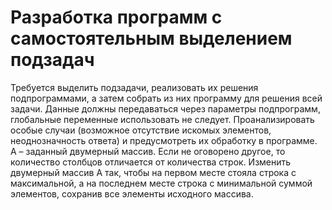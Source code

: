 # Разработка программ с самостоятельным выделением подзадач
Требуется выделить подзадачи, реализовать их решения подпрограммами, а затем собрать из них программу для решения всей задачи. Данные должны передаваться через параметры подпрограмм, глобальные переменные использовать не следует. Проанализировать особые случаи (возможное отсутствие искомых элементов, неоднозначность ответа) и предусмотреть их обработку в программе. A – заданный двумерный массив. Если не оговорено другое, то количество столбцов отличается от количества строк. Изменить двумерный массив A так, чтобы на первом месте стояла строка с максимальной, а на последнем месте строка с минимальной суммой элементов, сохранив все элементы исходного массива.
